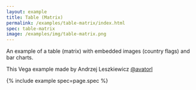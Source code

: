 ```yaml
---
layout: example
title: Table (Matrix)
permalink: /examples/table-matrix/index.html
spec: table-matrix
image: /examples/img/table-matrix.png
---
```


An example of a table (matrix) with embedded images (country flags) and bar charts.

This Vega example made by Andrzej Leszkiewicz [@avatorl](https://github.com/avatorl)

{% include example spec=page.spec %}
